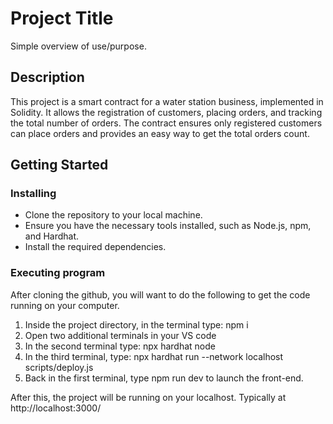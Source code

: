 # Project Title

Simple overview of use/purpose.

## Description

This project is a smart contract for a water station business, implemented in Solidity. It allows the registration of customers, placing orders, and tracking the total number of orders. The contract ensures only registered customers can place orders and provides an easy way to get the total orders count.

## Getting Started

### Installing

* Clone the repository to your local machine.
* Ensure you have the necessary tools installed, such as Node.js, npm, and Hardhat.
* Install the required dependencies.

### Executing program

After cloning the github, you will want to do the following to get the code running on your computer.

1. Inside the project directory, in the terminal type: npm i
2. Open two additional terminals in your VS code
3. In the second terminal type: npx hardhat node
4. In the third terminal, type: npx hardhat run --network localhost scripts/deploy.js
5. Back in the first terminal, type npm run dev to launch the front-end.

After this, the project will be running on your localhost. 
Typically at http://localhost:3000/




  
